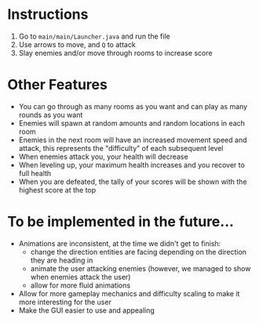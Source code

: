 # Instructions
1. Go to `main/main/Launcher.java` and run the file
2. Use arrows to move, and `Q` to attack
3. Slay enemies and/or move through rooms to increase score

# Other Features
* You can go through as many rooms as you want and can play as many rounds as you want
* Enemies will spawn at random amounts and random locations in each room
* Enemies in the next room will have an increased movement speed and attack, this represents the "difficulty" of each subsequent level
* When enemies attack you, your health will decrease
* When leveling up, your maximum health increases and you recover to full health
* When you are defeated, the tally of your scores will be shown with the highest score at the top

# To be implemented in the future...
* Animations are inconsistent, at the time we didn't get to finish:
  * change the direction entities are facing depending on the direction they are heading in
  * animate the user attacking enemies (however, we managed to show when enemies attack the user)
  * allow for more fluid animations
* Allow for more gameplay mechanics and difficulty scaling to make it more interesting for the user
* Make the GUI easier to use and appealing
